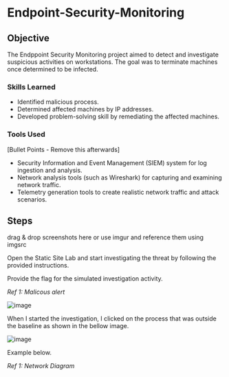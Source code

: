 # Endpoint-Security-Monitoring

## Objective

The Endppoint Security Monitoring project aimed to detect and investigate suspicious activities on workstations. The goal was to terminate machines once determined to be infected.

### Skills Learned

- Identified malicious process.
- Determined affected machines by IP addresses.
- Developed problem-solving skill by remediating the affected machines.

### Tools Used
[Bullet Points - Remove this afterwards]

- Security Information and Event Management (SIEM) system for log ingestion and analysis.
- Network analysis tools (such as Wireshark) for capturing and examining network traffic.
- Telemetry generation tools to create realistic network traffic and attack scenarios.

## Steps
drag & drop screenshots here or use imgur and reference them using imgsrc

Open the Static Site Lab and start investigating the threat by following the provided instructions.

Provide the flag for the simulated investigation activity.

*Ref 1: Malicous alert*

![image](https://github.com/user-attachments/assets/a49b0342-be9a-4989-a66d-0b62b95ba444)

When I started the investigation, I clicked on the process that was outside the baseline as shown in the bellow image. 

![image](https://github.com/user-attachments/assets/f3d6fcd8-de34-4ab3-93b2-6f7e45e0f16a)

Example below.

*Ref 1: Network Diagram*
